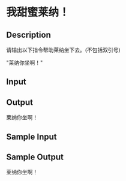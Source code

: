 # 我甜蜜莱纳！

## Description
请输出以下指令帮助莱纳坐下去。(不包括双引号)

"莱纳你坐啊！"
## Input

## Output

莱纳你坐啊！

## Sample Input

## Sample Output
莱纳你坐啊！
